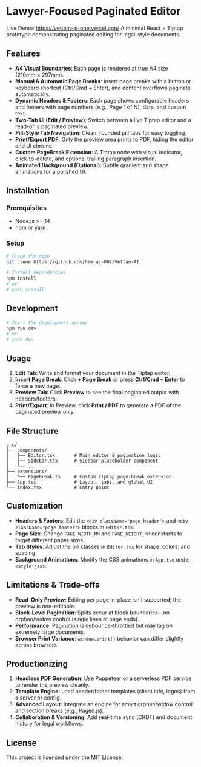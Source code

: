 # Lawyer-Focused Paginated Editor

Live Demo: https://vettam-ai-one.vercel.app/
A minimal React + Tiptap prototype demonstrating paginated editing for legal-style documents.

## Features

* **A4 Visual Boundaries**: Each page is rendered at true A4 size (210mm × 297mm).
* **Manual & Automatic Page Breaks**: Insert page breaks with a button or keyboard shortcut (Ctrl/Cmd + Enter), and content overflows paginate automatically.
* **Dynamic Headers & Footers**: Each page shows configurable headers and footers with page numbers (e.g., Page 1 of N), date, and custom text.
* **Two-Tab UI (Edit / Preview)**: Switch between a live Tiptap editor and a read-only paginated preview.
* **Pill-Style Tab Navigation**: Clean, rounded pill tabs for easy toggling.
* **Print/Export PDF**: Only the preview area prints to PDF, hiding the editor and UI chrome.
* **Custom PageBreak Extension**: A Tiptap node with visual indicator, click-to-delete, and optional trailing paragraph insertion.
* **Animated Background (Optional)**: Subtle gradient and shape animations for a polished UI.

## Installation

### Prerequisites

* Node.js >= 14
* npm or yarn

### Setup

```bash
# Clone the repo
git clone https://github.com/hemraj-007/Vettam-AI

# Install dependencies
npm install
# or
# yarn install
```

## Development

```bash
# Start the development server
npm run dev
# or
# yarn dev
```


## Usage

1. **Edit Tab**: Write and format your document in the Tiptap editor.
2. **Insert Page Break**: Click **+ Page Break** or press **Ctrl/Cmd + Enter** to force a new page.
3. **Preview Tab**: Click **Preview** to see the final paginated output with headers/footers.
4. **Print/Export**: In Preview, click **Print / PDF** to generate a PDF of the paginated preview only.

## File Structure

```
src/
├── components/
│   ├── Editor.tsx       # Main editor & pagination logic
│   ├── Sidebar.tsx      # Sidebar placeholder component
│   └── ...
├── extensions/
│   └── PageBreak.ts     # Custom Tiptap page-break extension
├── App.tsx              # Layout, tabs, and global UI
└── index.tsx            # Entry point
```

## Customization

* **Headers & Footers**: Edit the `<div className="page-header">` and `<div className="page-footer">` blocks in `Editor.tsx`.
* **Page Size**: Change `PAGE_WIDTH_MM` and `PAGE_HEIGHT_MM` constants to target different paper sizes.
* **Tab Styles**: Adjust the pill classes in `Editor.tsx` for shape, colors, and spacing.
* **Background Animations**: Modify the CSS animations in `App.tsx` under `<style jsx>`.

## Limitations & Trade-offs

* **Read-Only Preview**: Editing per page in-place isn’t supported; the preview is non-editable.
* **Block-Level Pagination**: Splits occur at block boundaries—no orphan/widow control (single lines at page ends).
* **Performance**: Pagination is debounce-throttled but may lag on extremely large documents.
* **Browser Print Variance**: `window.print()` behavior can differ slightly across browsers.

## Productionizing

1. **Headless PDF Generation**: Use Puppeteer or a serverless PDF service to render the preview cleanly.
2. **Template Engine**: Load header/footer templates (client info, logos) from a server or config.
3. **Advanced Layout**: Integrate an engine for smart orphan/widow control and section breaks (e.g., Paged.js).
4. **Collaboration & Versioning**: Add real-time sync (CRDT) and document history for legal workflows.

## License

This project is licensed under the MIT License.

